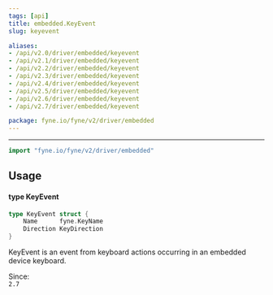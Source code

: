```yaml
---
tags: [api]
title: embedded.KeyEvent
slug: keyevent

aliases:
- /api/v2.0/driver/embedded/keyevent
- /api/v2.1/driver/embedded/keyevent
- /api/v2.2/driver/embedded/keyevent
- /api/v2.3/driver/embedded/keyevent
- /api/v2.4/driver/embedded/keyevent
- /api/v2.5/driver/embedded/keyevent
- /api/v2.6/driver/embedded/keyevent
- /api/v2.7/driver/embedded/keyevent

package: fyne.io/fyne/v2/driver/embedded
---
```



---
```go
import "fyne.io/fyne/v2/driver/embedded"
```

## Usage

#### type KeyEvent

```go
type KeyEvent struct {
	Name      fyne.KeyName
	Direction KeyDirection
}
```

KeyEvent is an event from keyboard actions occurring in an embedded device keyboard.


<div class="since">Since: <code>
2.7</code></div>
